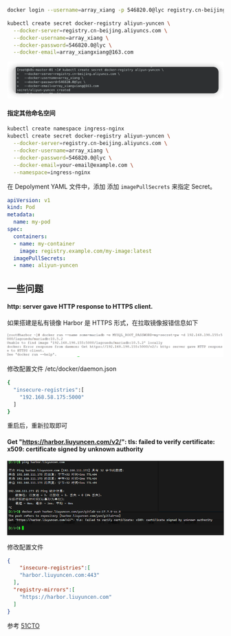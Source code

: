 ```sh
docker login --username=array_xiang -p 546820.0@lyc registry.cn-beijing.aliyuncs.com
```



```sh
kubectl create secret docker-registry aliyun-yuncen \
  --docker-server=registry.cn-beijing.aliyuncs.com \
  --docker-username=array_xiang \
  --docker-password=546820.0@lyc \
  --docker-email=array_xiangxiang@163.com
```

![image-20241225153620218](images/%E5%88%9B%E5%BB%BA%E8%AE%A4%E8%AF%81%E7%94%A8%E4%BA%8E%E4%B8%8B%E6%8B%89%E7%A7%81%E6%9C%89%E9%95%9C%E5%83%8F/image-20241225153620218.png)



#### 指定其他命名空间

```sh
kubectl create namespace ingress-nginx
kubectl create secret docker-registry aliyun-yuncen \
  --docker-server=registry.cn-beijing.aliyuncs.com \
  --docker-username=array_xiang \
  --docker-password=546820.0@lyc \
  --docker-email=your-email@example.com \
  --namespace=ingress-nginx
```







在 Depolyment YAML 文件中，添加 添加 `imagePullSecrets` 来指定 Secret。

```yaml
apiVersion: v1
kind: Pod
metadata:
  name: my-pod
spec:
  containers:
  - name: my-container
    image: registry.example.com/my-image:latest
  imagePullSecrets:
  - name: aliyun-yuncen
```





## 一些问题

#### http: server gave HTTP response to HTTPS client.

如果搭建是私有镜像 Harbor 是 HTTPS 形式，在拉取镜像报错信息如下

![image-20241229163104769](images/创建认证用于下拉私有镜像/image-20241229163104769.png)

修改配置文件 /etc/docker/daemon.json

```sh
{
  "insecure-registries":[
    "192.168.58.175:5000"
  ]
}
```

重启后，重新拉取即可







#### Get "https://harbor.liuyuncen.com/v2/": tls: failed to verify certificate: x509: certificate signed by unknown authority



![image-20241230231951427](images/创建认证用于下拉私有镜像/image-20241230231951427.png)

修改配置文件

```json
{
    "insecure-registries":[
    "harbor.liuyuncen.com:443"
  ],
  "registry-mirrors":[
    "https://harbor.liuyuncen.com"
  ]
}
```



参考 [51CTO](https://blog.51cto.com/u_11880730/11657295)